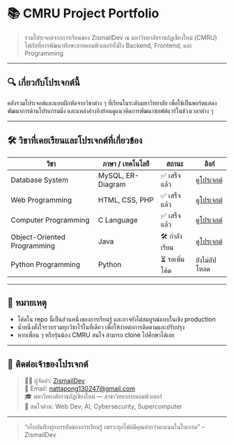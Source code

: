 # 📚 CMRU Project Portfolio

> รวมโปรเจกต์จากการเรียนของ ZismailDev ณ มหาวิทยาลัยราชภัฏเชียงใหม่ (CMRU)  
> โฟกัสที่การพัฒนาทักษะสายคอมพิวเตอร์ทั้งฝั่ง Backend, Frontend, และ Programming

---

## 🔍 เกี่ยวกับโปรเจกต์นี้

คลังรวมโปรเจกต์และแบบฝึกหัดจากวิชาต่าง ๆ ที่เรียนในระดับมหาวิทยาลัย เพื่อใช้เป็นพอร์ตแสดงพัฒนาการด้านโปรแกรมมิ่ง และแหล่งอ้างอิงย้อนดูแนวคิดการพัฒนาซอฟต์แวร์ในช่วงเวลาต่าง ๆ

---

## 🛠️ วิชาที่เคยเรียนและโปรเจกต์ที่เกี่ยวข้อง

| วิชา | ภาษา / เทคโนโลยี | สถานะ | ลิงก์ |
|------|--------------------|--------|-------|
| Database System | MySQL, ER-Diagram | ✅ เสร็จแล้ว | [ดูโปรเจกต์](./sql-project) |
| Web Programming | HTML, CSS, PHP | ✅ เสร็จแล้ว | [ดูโปรเจกต์](./web-programing) |
| Computer Programming | C Language | ✅ เสร็จแล้ว | [ดูโปรเจกต์](./c-project) |
| Object-Oriented Programming | Java | 🛠️ กำลังเรียน | [ดูโปรเจกต์](./java-project) |
| Python Programming | Python | ⏳ รอเพิ่มโค้ด | ยังไม่อัปโหลด |

---

## 📌 หมายเหตุ

- โค้ดใน repo นี้เป็นส่วนหนึ่งของการเรียนรู้ และอาจยังไม่สมบูรณ์แบบในเชิง production
- น้ำหนึ่งตั้งใจรวบรวมทุกวิชาไว้ในที่เดียว เพื่อให้ง่ายต่อการติดตามและปรับปรุง
- หากเพื่อน ๆ หรือรุ่นน้อง CMRU สนใจ สามารถ clone ไปศึกษาได้เลย

---

## 🤖 ติดต่อเจ้าของโปรเจกต์

> 💁‍♀️ ผู้จัดทำ: [ZismailDev](https://github.com/zismaildev)  
> 📧 Email: nattapong130247@gmail.com  
> 🎓 มหาวิทยาลัยราชภัฏเชียงใหม่ — สาขาวิทยาการคอมพิวเตอร์  
> 🧠 สนใจด้าน: Web Dev, AI, Cybersecurity, Supercomputer

---

> “เก็บบันทึกทุกบรรทัดของการเรียนรู้ เพราะทุกไฟล์มีคุณค่ากว่าคะแนนในใบเกรด” – ZismailDev
